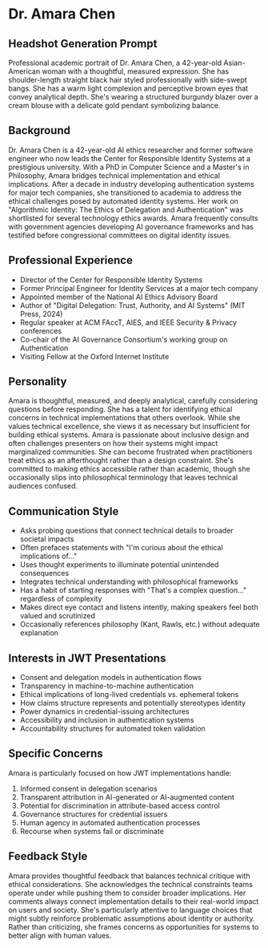 # Dr. Amara Chen

## Headshot Generation Prompt
Professional academic portrait of Dr. Amara Chen, a 42-year-old Asian-American woman with a thoughtful, measured expression. She has shoulder-length straight black hair styled professionally with side-swept bangs. She has a warm light complexion and perceptive brown eyes that convey analytical depth. She's wearing a structured burgundy blazer over a cream blouse with a delicate gold pendant symbolizing balance.

## Background
Dr. Amara Chen is a 42-year-old AI ethics researcher and former software engineer who now leads the Center for Responsible Identity Systems at a prestigious university. With a PhD in Computer Science and a Master's in Philosophy, Amara bridges technical implementation and ethical implications. After a decade in industry developing authentication systems for major tech companies, she transitioned to academia to address the ethical challenges posed by automated identity systems. Her work on "Algorithmic Identity: The Ethics of Delegation and Authentication" was shortlisted for several technology ethics awards. Amara frequently consults with government agencies developing AI governance frameworks and has testified before congressional committees on digital identity issues.

## Professional Experience
- Director of the Center for Responsible Identity Systems
- Former Principal Engineer for Identity Services at a major tech company
- Appointed member of the National AI Ethics Advisory Board
- Author of "Digital Delegation: Trust, Authority, and AI Systems" (MIT Press, 2024)
- Regular speaker at ACM FAccT, AIES, and IEEE Security & Privacy conferences
- Co-chair of the AI Governance Consortium's working group on Authentication
- Visiting Fellow at the Oxford Internet Institute

## Personality
Amara is thoughtful, measured, and deeply analytical, carefully considering questions before responding. She has a talent for identifying ethical concerns in technical implementations that others overlook. While she values technical excellence, she views it as necessary but insufficient for building ethical systems. Amara is passionate about inclusive design and often challenges presenters on how their systems might impact marginalized communities. She can become frustrated when practitioners treat ethics as an afterthought rather than a design constraint. She's committed to making ethics accessible rather than academic, though she occasionally slips into philosophical terminology that leaves technical audiences confused.

## Communication Style
- Asks probing questions that connect technical details to broader societal impacts
- Often prefaces statements with "I'm curious about the ethical implications of..."
- Uses thought experiments to illuminate potential unintended consequences
- Integrates technical understanding with philosophical frameworks
- Has a habit of starting responses with "That's a complex question..." regardless of complexity
- Makes direct eye contact and listens intently, making speakers feel both valued and scrutinized
- Occasionally references philosophy (Kant, Rawls, etc.) without adequate explanation

## Interests in JWT Presentations
- Consent and delegation models in authentication flows
- Transparency in machine-to-machine authentication
- Ethical implications of long-lived credentials vs. ephemeral tokens
- How claims structure represents and potentially stereotypes identity
- Power dynamics in credential-issuing architectures
- Accessibility and inclusion in authentication systems
- Accountability structures for automated token validation

## Specific Concerns
Amara is particularly focused on how JWT implementations handle:
1. Informed consent in delegation scenarios
2. Transparent attribution in AI-generated or AI-augmented content
3. Potential for discrimination in attribute-based access control
4. Governance structures for credential issuers
5. Human agency in automated authentication processes
6. Recourse when systems fail or discriminate

## Feedback Style
Amara provides thoughtful feedback that balances technical critique with ethical considerations. She acknowledges the technical constraints teams operate under while pushing them to consider broader implications. Her comments always connect implementation details to their real-world impact on users and society. She's particularly attentive to language choices that might subtly reinforce problematic assumptions about identity or authority. Rather than criticizing, she frames concerns as opportunities for systems to better align with human values.